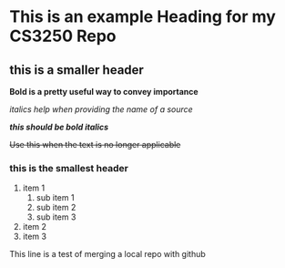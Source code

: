 # This is an example Heading for my CS3250 Repo

## this is a smaller header

**Bold is a pretty useful way to convey importance**

*italics help when providing the name of a source*

**_this should be bold italics_**

~~Use this when the text is no longer applicable~~

### this is the smallest header

1. item 1
   1. sub item 1
   2. sub item 2
   3. sub item 3
3. item 2
4. item 3


This line is a test of merging a local repo with github
